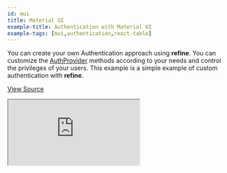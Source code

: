 ```yaml
---
id: mui
title: Material UI
example-title: Authentication with Material UI
example-tags: [mui,authentication,react-table]
---
```


You can create your own Authentication approach using **refine**. You can customize the [AuthProvider](/docs/api-reference/core/providers/auth-provider/) methods according to your needs and control the privileges of your users. This example is a simple example of custom authentication with **refine**.

[View Source](https://github.com/refinedev/refine/tree/master/examples/authentication/mui)

<iframe loading="lazy" src="https://stackblitz.com//github/pankod/refine/tree/master/examples/authentication/mui?embed=1&view=preview&theme=dark&preset=node&ctl=1"
    style={{width: "100%", height:"80vh", border: "0px", borderRadius: "8px", overflow:"hidden"}}
    title="refine-mantine-authentication-example"
></iframe>